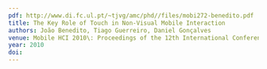 ```yaml
---
pdf: http://www.di.fc.ul.pt/~tjvg/amc/phd//files/mobi272-benedito.pdf
title: The Key Role of Touch in Non-Visual Mobile Interaction
authors: João Benedito, Tiago Guerreiro, Daniel Gonçalves
venue: Mobile HCI 2010\: Proceedings of the 12th International Conference on Human-Computer Interaction with Mobile Devices and Services, Lisboa, Portugal, 09/2010. Lisboa, Portugal, September, 2010
year: 2010
doi: 
---
```

